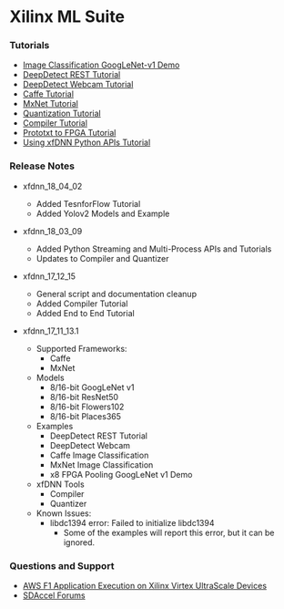 # Xilinx ML Suite

### Tutorials
- [Image Classification GoogLeNet-v1 Demo][]
- [DeepDetect REST Tutorial][]
- [DeepDetect Webcam Tutorial][]
- [Caffe Tutorial][]
- [MxNet Tutorial][]
- [Quantization Tutorial][]
- [Compiler Tutorial][]
- [Prototxt to FPGA Tutorial][]
- [Using xfDNN Python APIs Tutorial][]




### Release Notes

- xfdnn_18_04_02
  - Added TesnforFlow Tutorial
  - Added Yolov2 Models and Example

- xfdnn_18_03_09
	- Added Python Streaming and Multi-Process APIs and Tutorials
	- Updates to Compiler and Quantizer

- xfdnn_17_12_15
	- General script and documentation cleanup
	- Added Compiler Tutorial
	- Added End to End Tutorial


- xfdnn_17_11_13.1
	- Supported Frameworks:
		- Caffe
		- MxNet
	- Models
		- 8/16-bit GoogLeNet v1
		- 8/16-bit ResNet50
		- 8/16-bit Flowers102
		- 8/16-bit Places365
	- Examples
		- DeepDetect REST Tutorial
		- DeepDetect Webcam
		- Caffe Image Classification
		- MxNet Image Classification
		- x8 FPGA Pooling GoogLeNet v1 Demo
	- xfDNN Tools
		- Compiler
		- Quantizer
	- Known Issues:
		- libdc1394 error: Failed to initialize libdc1394
			- Some of the examples will report this error, but it can be ignored.

### Questions and Support

- [AWS F1 Application Execution on Xilinx Virtex UltraScale Devices][]
- [SDAccel Forums][]

[Image Classification GoogLeNet-v1 Demo]:tutorials/image_classification.md
[DeepDetect REST Tutorial]:tutorials/deepdetect_rest.md
[DeepDetect Webcam Tutorial]:tutorials/deepdetect_webcam.md
[Quantization Tutorial]:tutorials/quantize.md
[Compiler Tutorial]:tutorials/compile.md
[Prototxt to FPGA Tutorial]:tutorials/endtoend.md
[Caffe Tutorial]:tutorials/caffe.md
[MxNet Tutorial]:tutorials/mxnet.md
[Using xfDNN Python APIs Tutorial]: tutorials/pythonexample.md

[AWS F1 Application Execution on Xilinx Virtex UltraScale Devices]: https://github.com/aws/aws-fpga/blob/master/SDAccel/README.md
[SDAccel Forums]: https://forums.xilinx.com/t5/SDAccel/bd-p/SDx
